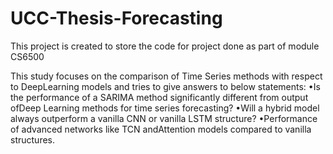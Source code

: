 # UCC-Thesis-Forecasting
This project is created to store the code for project done as part of module CS6500

This study focuses on the comparison of Time Series methods with respect to DeepLearning models and tries to give answers to below statements:
  •Is the performance of a SARIMA method significantly different from output ofDeep Learning methods for time series forecasting?
  •Will a hybrid model always outperform a vanilla CNN or vanilla LSTM structure?
  •Performance of advanced networks like TCN andAttention models compared to vanilla structures.
